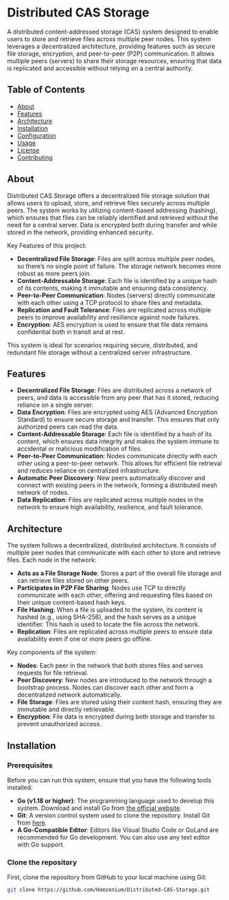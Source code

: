 # Distributed CAS Storage

A distributed content-addressed storage (CAS) system designed to enable users to store and retrieve files across multiple peer nodes. This system leverages a decentralized architecture, providing features such as secure file storage, encryption, and peer-to-peer (P2P) communication. It allows multiple peers (servers) to share their storage resources, ensuring that data is replicated and accessible without relying on a central authority.

## Table of Contents

- [About](#about)
- [Features](#features)
- [Architecture](#architecture)
- [Installation](#installation)
- [Configuration](#configuration)
- [Usage](#usage)
- [License](#license)
- [Contributing](#contributing)

## About

Distributed CAS Storage offers a decentralized file storage solution that allows users to upload, store, and retrieve files securely across multiple peers. The system works by utilizing content-based addressing (hashing), which ensures that files can be reliably identified and retrieved without the need for a central server. Data is encrypted both during transfer and while stored in the network, providing enhanced security.

Key Features of this project:

- **Decentralized File Storage**: Files are split across multiple peer nodes, so there’s no single point of failure. The storage network becomes more robust as more peers join.
- **Content-Addressable Storage**: Each file is identified by a unique hash of its contents, making it immutable and ensuring data consistency.
- **Peer-to-Peer Communication**: Nodes (servers) directly communicate with each other using a TCP protocol to share files and metadata.
- **Replication and Fault Tolerance**: Files are replicated across multiple peers to improve availability and resilience against node failures.
- **Encryption**: AES encryption is used to ensure that file data remains confidential both in transit and at rest.

This system is ideal for scenarios requiring secure, distributed, and redundant file storage without a centralized server infrastructure.

## Features

- **Decentralized File Storage**: Files are distributed across a network of peers, and data is accessible from any peer that has it stored, reducing reliance on a single server.
- **Data Encryption**: Files are encrypted using AES (Advanced Encryption Standard) to ensure secure storage and transfer. This ensures that only authorized peers can read the data.
- **Content-Addressable Storage**: Each file is identified by a hash of its content, which ensures data integrity and makes the system immune to accidental or malicious modification of files.
- **Peer-to-Peer Communication**: Nodes communicate directly with each other using a peer-to-peer network. This allows for efficient file retrieval and reduces reliance on centralized infrastructure.
- **Automatic Peer Discovery**: New peers automatically discover and connect with existing peers in the network, forming a distributed mesh network of nodes.
- **Data Replication**: Files are replicated across multiple nodes in the network to ensure high availability, resilience, and fault tolerance.

## Architecture

The system follows a decentralized, distributed architecture. It consists of multiple peer nodes that communicate with each other to store and retrieve files. Each node in the network:

- **Acts as a File Storage Node**: Stores a part of the overall file storage and can retrieve files stored on other peers.
- **Participates in P2P File Sharing**: Nodes use TCP to directly communicate with each other, offering and requesting files based on their unique content-based hash keys.
- **File Hashing**: When a file is uploaded to the system, its content is hashed (e.g., using SHA-256), and the hash serves as a unique identifier. This hash is used to locate the file across the network.
- **Replication**: Files are replicated across multiple peers to ensure data availability even if one or more peers go offline.

Key components of the system:

- **Nodes**: Each peer in the network that both stores files and serves requests for file retrieval.
- **Peer Discovery**: New nodes are introduced to the network through a bootstrap process. Nodes can discover each other and form a decentralized network automatically.
- **File Storage**: Files are stored using their content hash, ensuring they are immutable and directly retrievable.
- **Encryption**: File data is encrypted during both storage and transfer to prevent unauthorized access.

## Installation

### Prerequisites

Before you can run this system, ensure that you have the following tools installed:

- **Go (v1.18 or higher)**: The programming language used to develop this system. Download and install Go from [the official website](https://golang.org/dl/).
- **Git**: A version control system used to clone the repository. Install Git from [here](https://git-scm.com/).
- **A Go-Compatible Editor**: Editors like Visual Studio Code or GoLand are recommended for Go development. You can also use any text editor with Go support.

### Clone the repository

First, clone the repository from GitHub to your local machine using Git:

```bash
git clone https://github.com/Hamzenium/Distributed-CAS-Storage.git
